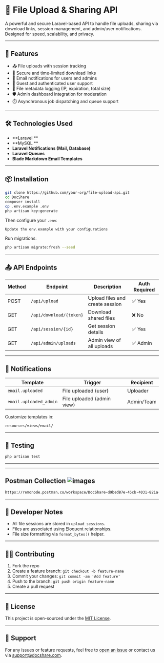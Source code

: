 # 📁 File Upload & Sharing API

A powerful and secure Laravel-based API to handle file uploads, sharing via download links, session management, and admin/user notifications. Designed for speed, scalability, and privacy.

---

## 🚀 Features

- 📤 File uploads with session tracking  
- 🔐 Secure and time-limited download links  
- 📩 Email notifications for users and admins  
- 👥 Guest and authenticated user support  
- 🧾 File metadata logging (IP, expiration, total size)  
- 🛡️ Admin dashboard integration for moderation  
- ⏱️ Asynchronous job dispatching and queue support  

---

## 🛠️ Technologies Used

- **Laravel **
- **MySQL **
- **Laravel Notifications (Mail, Database)**
- **Laravel Queues**
- **Blade Markdown Email Templates**

---

## 📦 Installation

```bash
git clone https://github.com/your-org/file-upload-api.git
cd DocShare
composer install
cp .env.example .env
php artisan key:generate
```

Then configure your `.env`:

```dotenv
Update the env.example with your configurations

```

Run migrations:

```bash
php artisan migrate:fresh --seed
```

---

## 📤 API Endpoints

| Method | Endpoint                     | Description                        | Auth Required |
|--------|------------------------------|------------------------------------|----------------|
| POST   | `/api/upload`                | Upload files and create session    | ✅ Yes         |
| GET    | `/api/download/{token}`      | Download shared files              | ❌ No          |
| GET    | `/api/session/{id}`          | Get session details                | ✅ Yes         |
| GET    | `/api/admin/uploads`         | Admin view of all uploads          | ✅ Admin       |

---

## 📧 Notifications

| Template              | Trigger                    | Recipient     |
|-----------------------|----------------------------|---------------|
| `email.uploaded`      | File uploaded (user)       | Uploader      |
| `email.uploaded_admin`| File uploaded (admin view) | Admin/Team    |

Customize templates in:
```
resources/views/email/
```

---

## 🧪 Testing

```bash
php artisan test
```

---
---

##  Postman Collection ![images](https://github.com/user-attachments/assets/3ddf350d-98e5-42ba-850e-2ce37b6d6a4f)


```bash
https://remonode.postman.co/workspace/DocShare~d9bed87e-45cb-4031-821a-0e9f5f6aaa93/collection/16996780-39e4c186-27db-47da-a1ed-f60639c8c55c?action=share&creator=16996780&active-environment=16996780-6dad77e4-bf4b-4a20-a151-5055234ccb5d
```

---

## 🧰 Developer Notes

- All file sessions are stored in `upload_sessions`.
- Files are associated using Eloquent relationships.
- File size formatting via `format_bytes()` helper.

---

## 👨‍💻 Contributing

1. Fork the repo  
2. Create a feature branch: `git checkout -b feature-name`  
3. Commit your changes: `git commit -am 'Add feature'`  
4. Push to the branch: `git push origin feature-name`  
5. Create a pull request  

---

## 📄 License

This project is open-sourced under the [MIT License](LICENSE).

---

## 🤝 Support

For any issues or feature requests, feel free to [open an issue](https://github.com/your-org/file-upload-api/issues) or contact us via [support@docshare.com](mailto:support@docshare.com).
